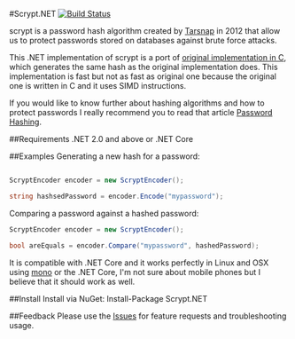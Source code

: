 #Scrypt.NET
[![Build Status](https://travis-ci.org/viniciuschiele/Scrypt.svg)](https://travis-ci.org/viniciuschiele/Scrypt)

scrypt is a password hash algorithm created by [Tarsnap](http://www.tarsnap.com/scrypt.html) in 2012 that allow us to protect passwords stored on databases against brute force attacks.

This .NET implementation of scrypt is a port of [original implementation in C](http://www.tarsnap.com/scrypt.html), which generates the same hash as the original implementation does. This implementation is fast but not as fast as original one because the original one is written in C and it uses SIMD instructions.

If you would like to know further about hashing algorithms and how to protect passwords I really recommend you to read that article [Password Hashing](https://crackstation.net/hashing-security.htm).

##Requirements
.NET 2.0 and above or .NET Core


##Examples
Generating a new hash for a password:
```csharp

ScryptEncoder encoder = new ScryptEncoder();

string hashsedPassword = encoder.Encode("mypassword");
```

Comparing a password against a hashed password:
```csharp
ScryptEncoder encoder = new ScryptEncoder();

bool areEquals = encoder.Compare("mypassword", hashedPassword);
```

It is compatible with .NET Core and it works perfectly in Linux and OSX using [mono](http://www.mono-project.com) or the .NET Core, I'm not sure about mobile phones but I believe that it should work as well. 

##Install
Install via NuGet: Install-Package Scrypt.NET


##Feedback
Please use the [Issues](https://github.com/viniciuschiele/scrypt/issues) for feature requests and troubleshooting usage.
